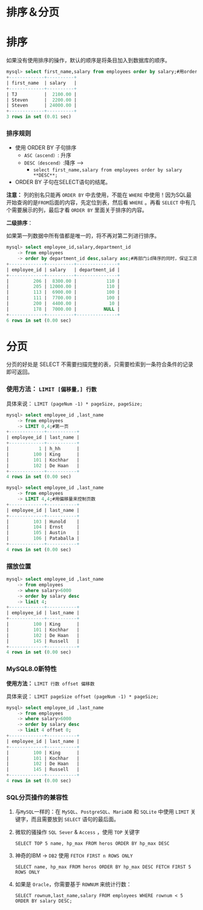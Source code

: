 # 排序＆分页

# 排序

如果没有使用排序的操作，默认的顺序是将条目加入到数据库的顺序。

```sql
mysql> select first_name,salary from employees order by salary;#用order by字段排序，默认升序
+-------------+----------+
| first_name  | salary   |
+-------------+----------+
| TJ          |  2100.00 |
| Steven      |  2200.00 |
| Steven      | 24000.00 |
+-------------+----------+
3 rows in set (0.01 sec)
```

### 排序规则

- 使用 ORDER BY 子句排序
    - `ASC（ascend）`: 升序
    - `DESC（descend）`:降序 —>
        - `select first_name,salary from employees order by salary **DESC**;`
- ORDER BY 子句在SELECT语句的结尾。

**注意：** 列的别名只能再 `ORDER BY` 中去使用，不能在 `WHERE` 中使用！因为SQL最开始查询的是`FROM`后面的内容，先定位到表，然后看 `WHERE` 。再看 `SELECT` 中有几个需要展示的列，最后才看 `ORDER BY` 里面关于排序的内容。

**二级排序**： 

如果第一列数据中所有值都是唯一的，将不再对第二列进行排序。

```sql
mysql> select employee_id,salary,department_id
    -> from employees
    -> order by department_id desc,salary asc;#再部门id降序的同时，保证工资升序
+-------------+----------+---------------+
| employee_id | salary   | department_id |
+-------------+----------+---------------+
|         206 |  8300.00 |           110 |
|         205 | 12000.00 |           110 |
|         113 |  6900.00 |           100 |
|         111 |  7700.00 |           100 |
|         200 |  4400.00 |            10 |
|         178 |  7000.00 |          NULL |
+-------------+----------+---------------+
6 rows in set (0.00 sec)

```

# 分页

分页的好处是 SELECT 不需要扫描完整的表，只需要检索到一条符合条件的记录即可返回。

### **使用方法：** `LIMIT [偏移量,] 行数`

具体来说： `LIMIT (pageNum -1) * pageSize, pageSize;`

```sql
mysql> select employee_id ,last_name
    -> from employees
    -> LIMIT 0,4;#第一页
+-------------+-----------+
| employee_id | last_name |
+-------------+-----------+
|           1 | h_hh      |
|         100 | King      |
|         101 | Kochhar   |
|         102 | De Haan   |
+-------------+-----------+
4 rows in set (0.00 sec)

mysql> select employee_id ,last_name
    -> from employees
    -> LIMIT 4,4;#用偏移量来控制页数
+-------------+-----------+
| employee_id | last_name |
+-------------+-----------+
|         103 | Hunold    |
|         104 | Ernst     |
|         105 | Austin    |
|         106 | Pataballa |
+-------------+-----------+
4 rows in set (0.00 sec)
```

### 摆放位置

```sql
mysql> select employee_id ,last_name
    -> from employees
    -> where salary>6000
    -> order by salary desc
    -> limit 4;
+-------------+-----------+
| employee_id | last_name |
+-------------+-----------+
|         100 | King      |
|         101 | Kochhar   |
|         102 | De Haan   |
|         145 | Russell   |
+-------------+-----------+
4 rows in set (0.00 sec)
```

### MySQL8.0新特性

**使用方法：** `LIMIT 行数 offset 偏移数`

具体来说： `LIMIT pageSize offset (pageNum -1) * pageSize;`

```sql
mysql> select employee_id ,last_name
    -> from employees
    -> where salary>6000
    -> order by salary desc
    -> limit 4 offset 0;
+-------------+-----------+
| employee_id | last_name |
+-------------+-----------+
|         100 | King      |
|         101 | Kochhar   |
|         102 | De Haan   |
|         145 | Russell   |
+-------------+-----------+
4 rows in set (0.00 sec)
```

### SQL分页操作的兼容性

1. 与`MySQL`一样的：在 `MySQL`、`PostgreSQL`、`MariaDB` 和 `SQLite` 中使用 `LIMIT` 关
键字，而且需要放到 `SELECT` 语句的最后面。
2. 微软的骚操作 `SQL Sever` & `Access` ，使用 `TOP` 关键字
    
    `SELECT TOP 5 name, hp_max FROM heros ORDER BY hp_max DESC`
    
3. 神奇的IBM → `DB2` 使用 `FETCH FIRST n ROWS ONLY`
    
    `SELECT name, hp_max FROM heros ORDER BY hp_max DESC FETCH FIRST 5 ROWS ONLY`
    
4. 如果是 `Oracle`，你需要基于 `ROWNUM` 来统计行数：
    
    `SELECT rownum,last_name,salary FROM employees WHERE rownum < 5 ORDER BY salary DESC;`